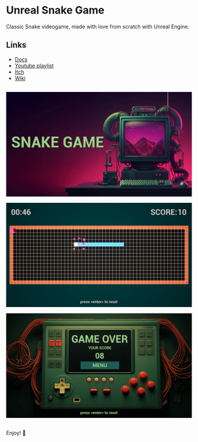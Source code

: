 ﻿# Unreal Snake Game

Classic Snake videogame, made with love from scratch with Unreal Engine.

## Links

 - [Docs](https://life-exe.github.io/UnrealSnakeGame/)
 - [Youtube playlist](https://youtube.com/playlist?list=PL2XQZYeh2Hh-pu_0ZUxPENrXMRKyFqyi6&si=yn6zynRPfDygNt7u)
 - [Itch](https://life-exe.itch.io/unreal-snake-game)
 - [Wiki](https://lifeexe-art.gitbook.io/snakegame)

## 
![](https://github.com/life-exe/UnrealSnakeGame/blob/master/Images/Readme/1.png)

![](https://github.com/life-exe/UnrealSnakeGame/blob/master/Images/Readme/2.png)

![](https://github.com/life-exe/UnrealSnakeGame/blob/master/Images/Readme/3.png)

##
Enjoy! 🚀️
